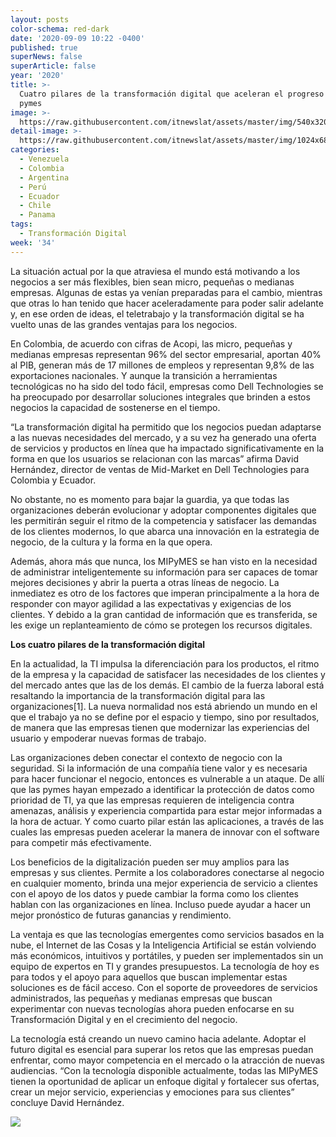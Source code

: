 ```yaml
---
layout: posts
color-schema: red-dark
date: '2020-09-09 10:22 -0400'
published: true
superNews: false
superArticle: false
year: '2020'
title: >-
  Cuatro pilares de la transformación digital que aceleran el progreso de las
  pymes 
image: >-
  https://raw.githubusercontent.com/itnewslat/assets/master/img/540x320/TransformacionDigital-p.jpg
detail-image: >-
  https://raw.githubusercontent.com/itnewslat/assets/master/img/1024x680/TransformacionDigital-g.jpg
categories:
  - Venezuela
  - Colombia
  - Argentina
  - Perú
  - Ecuador
  - Chile
  - Panama
tags:
  - Transformación Digital
week: '34'
---
```

La situación actual por la que atraviesa el mundo está motivando a los negocios a ser más flexibles, bien sean micro, pequeñas o medianas empresas. Algunas de estas ya venían preparadas para el cambio, mientras que otras lo han tenido que hacer aceleradamente para poder salir adelante y, en ese orden de ideas, el teletrabajo y la transformación digital se ha vuelto unas de las grandes ventajas para los negocios. 
 
En Colombia, de acuerdo con cifras de Acopi, las micro, pequeñas y medianas empresas representan 96% del sector empresarial, aportan 40% al PIB, generan más de 17 millones de empleos y representan 9,8% de las exportaciones nacionales. Y aunque la transición a herramientas tecnológicas no ha sido del todo fácil, empresas como Dell Technologies se ha preocupado por desarrollar soluciones integrales que brinden a estos negocios la capacidad de sostenerse en el tiempo. 
 
“La transformación digital ha permitido que los negocios puedan adaptarse a las nuevas necesidades del mercado, y a su vez ha generado una oferta de servicios y productos en línea que ha impactado significativamente en la forma en que los usuarios se relacionan con las marcas” afirma David Hernández, director de ventas de Mid-Market en Dell Technologies para Colombia y Ecuador.
 
No obstante, no es momento para bajar la guardia, ya que todas las organizaciones deberán evolucionar y adoptar componentes digitales que les permitirán seguir el ritmo de la competencia y satisfacer las demandas de los clientes modernos, lo que abarca una innovación en la estrategia de negocio, de la cultura y la forma en la que opera. 
 
Además, ahora más que nunca, los MIPyMES se han visto en la necesidad de administrar inteligentemente su información para ser capaces de tomar mejores decisiones y abrir la puerta a otras líneas de negocio. La inmediatez es otro de los factores que imperan principalmente a la hora de responder con mayor agilidad a las expectativas y exigencias de los clientes. Y debido a la gran cantidad de información que es transferida, se les exige un replanteamiento de cómo se protegen los recursos digitales.
 
**Los cuatro pilares de la transformación digital**
 
En la actualidad, la TI impulsa la diferenciación para los productos, el ritmo de la empresa y la capacidad de satisfacer las necesidades de los clientes y del mercado antes que las de los demás. El cambio de la fuerza laboral está resaltando la importancia de la transformación digital para las organizaciones[1]. La nueva normalidad nos está abriendo un mundo en el que el trabajo ya no se define por el espacio y tiempo, sino por resultados, de manera que las empresas tienen que modernizar las experiencias del usuario y empoderar nuevas formas de trabajo.
 
Las organizaciones deben conectar el contexto de negocio con la seguridad. Si la información de una compañía tiene valor y es necesaria para hacer funcionar el negocio, entonces es vulnerable a un ataque. De allí que las pymes hayan empezado a identificar la protección de datos como prioridad de TI, ya que las empresas requieren de inteligencia contra amenazas, análisis y experiencia compartida para estar mejor informadas a la hora de actuar. Y como cuarto pilar están las aplicaciones, a través de las cuales las empresas pueden acelerar la manera de innovar con el software para competir más efectivamente.
 
Los beneficios de la digitalización pueden ser muy amplios para las empresas y sus clientes. Permite a los colaboradores conectarse al negocio en cualquier momento, brinda una mejor experiencia de servicio a clientes con el apoyo de los datos y puede cambiar la forma como los clientes hablan con las organizaciones en línea. Incluso puede ayudar a hacer un mejor pronóstico de futuras ganancias y rendimiento.
 
La ventaja es que las tecnologías emergentes como servicios basados en la nube, el Internet de las Cosas y la Inteligencia Artificial se están volviendo más económicos, intuitivos y portátiles, y pueden ser implementados sin un equipo de expertos en TI y grandes presupuestos. La tecnología de hoy es para todos y el apoyo para aquellos que buscan implementar estas soluciones es de fácil acceso. Con el soporte de proveedores de servicios administrados, las pequeñas y medianas empresas que buscan experimentar con nuevas tecnologías ahora pueden enfocarse en su Transformación Digital y en el crecimiento del negocio.
 
La tecnología está creando un nuevo camino hacia adelante. Adoptar el futuro digital es esencial para superar los retos que las empresas puedan enfrentar, como mayor competencia en el mercado o la atracción de nuevas audiencias. “Con la tecnología disponible actualmente, todas las MIPyMES tienen la oportunidad de aplicar un enfoque digital y fortalecer sus ofertas, crear un mejor servicio, experiencias y emociones para sus clientes” concluye David Hernández.
 
<img src="https://tracker.metricool.com/c3po.jpg?hash=56f88a41e39ab42c063cc51676587a04"/>